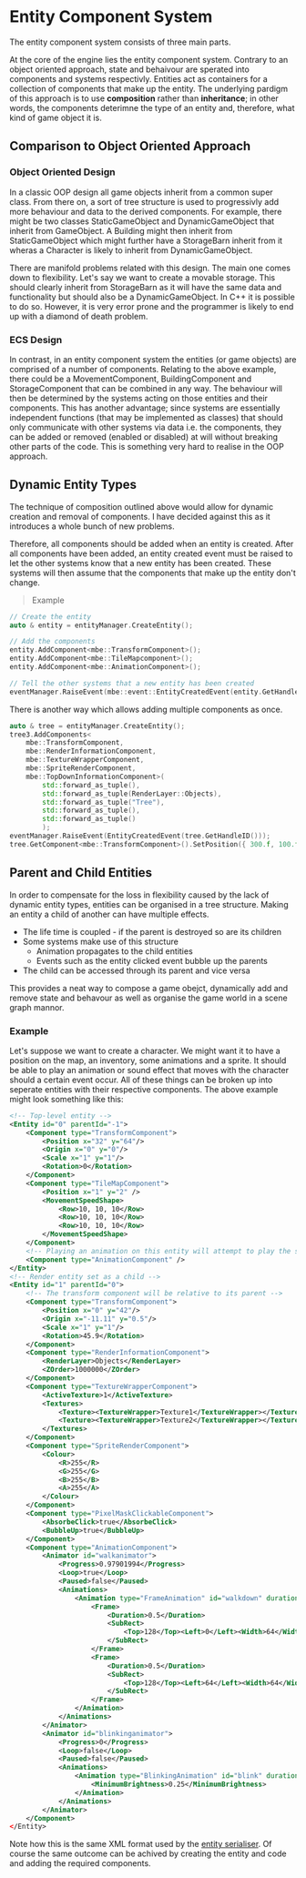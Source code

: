 # Entity Component System

The entity component system consists of three main parts.

At the core of the engine lies the entity component system. Contrary to an object oriented approach, state and behaivour are sperated into components and systems respectivly. Entities act as containers for a collection of components that make up the entity. The underlying pardigm of this approach is to use **composition** rather than **inheritance**; in other words, the components deterimne the type of an entity and, therefore, what kind of game object it is.

## Comparison to Object Oriented Approach

### Object Oriented Design

<!-- Maybe find a better example that illustrates the problem -->

In a classic OOP design all game objects inherit from a common super class. From there on, a sort of tree structure is used to progressivly add more behaviour and data to the derived components. For example, there might be two classes StaticGameObject and DynamicGameObject that inherit from GameObject. A Building might then inherit from StaticGameObject which might further have a StorageBarn inherit from it wheras a Character is likely to inherit from DynamicGameObject.

There are manifold problems related with this design. The main one comes down to flexibility. Let's say we want to create a movable storage. This should clearly inherit from StorageBarn as it will have the same data and functionality but should also be a DynamicGameObject. In C++ it is possible to do so. However, it is very error prone and the programmer is likely to end up with a diamond of death problem.

### ECS Design

In contrast, in an entity component system the entities (or game objects) are comprised of a number of components. Relating to the above example, there could be a MovementComponent, BuildingComponent and StorageComponent that can be combined in any way. The behaviour will then be determined by the systems acting on those entities and their components. This has another advantage; since systems are essentially independent functions (that may be implemented as classes) that should only communicate with other systems via data i.e. the components, they can be added or removed (enabled or disabled) at will without breaking other parts of the code. This is something very hard to realise in the OOP approach.


## Dynamic Entity Types

The technique of composition outlined above would allow for dynamic creation and removal of components. I have decided against this as it introduces a whole bunch of new problems.

<!-- Give example of problem -->

Therefore, all components should be added when an entity is created. After all components have been added, an entity created event must be raised to let the other systems know that a new entity has been created. These systems will then assume that the components that make up the entity don't change.

> Example

```cpp
// Create the entity
auto & entity = entityManager.CreateEntity();

// Add the components
entity.AddComponent<mbe::TransformComponent>();
entity.AddComponent<mbe::TileMapcomponent>();
entity.AddComponent<mbe::AnimationComponent>();

// Tell the other systems that a new entity has been created
eventManager.RaiseEvent(mbe::event::EntityCreatedEvent(entity.GetHandleID()));
```

There is another way which allows adding multiple components as once. 
```cpp
auto & tree = entityManager.CreateEntity();
tree3.AddComponents<
    mbe::TransformComponent,
    mbe::RenderInformationComponent,
    mbe::TextureWrapperComponent,
    mbe::SpriteRenderComponent,
    mbe::TopDownInformationComponent>(
        std::forward_as_tuple(),
        std::forward_as_tuple(RenderLayer::Objects),
        std::forward_as_tuple("Tree"),
        std::forward_as_tuple(),
        std::forward_as_tuple()
        );
eventManager.RaiseEvent(EntityCreatedEvent(tree.GetHandleID()));
tree.GetComponent<mbe::TransformComponent>().SetPosition({ 300.f, 100.f });
```

## Parent and Child Entities

In order to compensate for the loss in flexibility caused by the lack of dynamic entity types, entities can be organised in a tree structure. Making an entity a child of another can have multiple effects.

- The life time is coupled - if the parent is destroyed so are its children
- Some systems make use of this structure
    - Animation propagates to the child entities
    - Events such as the entity clicked event bubble up the parents
- The child can be accessed through its parent and vice versa

This provides a neat way to compose a game obejct, dynamically add and remove state and behavour as well as organise the game world in a scene graph mannor.

<!-- Ellaborate on the example -->

### Example

Let's suppose we want to create a character. We might want it to have a position on the map, an inventory, some animations and a sprite. It should be able to play an animation or sound effect that moves with the character should a certain event occur. All of these things can be broken up into seperate entities with their respective components. The above example might look something like this:

```xml
<!-- Top-level entity -->
<Entity id="0" parentId="-1">
    <Component type="TransformComponent">
        <Position x="32" y="64"/>
        <Origin x="0" y="0"/>
        <Scale x="1" y="1"/>
        <Rotation>0</Rotation>
    </Component>
    <Component type="TileMapComponent">
        <Position x="1" y="2" />
        <MovementSpeedShape>
            <Row>10, 10, 10</Row>
            <Row>10, 10, 10</Row>
            <Row>10, 10, 10</Row>
        </MovementSpeedShape>
    </Component>
    <!-- Playing an animation on this entity will attempt to play the same animation on its child render entity -->
    <Component type="AnimationComponent" />
</Entity>
<!-- Render entity set as a child -->
<Entity id="1" parentId="0">
    <!-- The transform component will be relative to its parent -->
    <Component type="TransformComponent">
        <Position x="0" y="42"/>
        <Origin x="-11.11" y="0.5"/>
        <Scale x="1" y="1"/>
        <Rotation>45.9</Rotation>
    </Component>
    <Component type="RenderInformationComponent">
        <RenderLayer>Objects</RenderLayer>
        <ZOrder>1000000</ZOrder>
    </Component>
    <Component type="TextureWrapperComponent">
        <ActiveTexture>1</ActiveTexture>
        <Textures>
            <Texture><TextureWrapper>Texture1</TextureWrapper></Texture>
            <Texture><TextureWrapper>Texture2</TextureWrapper></Texture>
        </Textures>
    </Component>
    <Component type="SpriteRenderComponent">
        <Colour>
            <R>255</R>
            <G>255</G>
            <B>255</B>
            <A>255</A>
        </Colour>
    </Component>
    <Component type="PixelMaskClickableComponent">
        <AbsorbeClick>true</AbsorbeClick>
        <BubbleUp>true</BubbleUp>
    </Component>
    <Component type="AnimationComponent">
        <Animator id="walkanimator">
            <Progress>0.97901994</Progress>
            <Loop>true</Loop>
            <Paused>false</Paused>
            <Animations>
                <Animation type="FrameAnimation" id="walkdown" duration="1000">
                    <Frame>
                        <Duration>0.5</Duration>
                        <SubRect>
                            <Top>128</Top><Left>0</Left><Width>64</Width><Height>64</Height>
                        </SubRect>
                    </Frame>
                    <Frame>
                        <Duration>0.5</Duration>
                        <SubRect>
                            <Top>128</Top><Left>64</Left><Width>64</Width>Height>64</Height>
                        </SubRect>
                    </Frame>
                </Animation>
            </Animations>
        </Animator>
        <Animator id="blinkinganimator">
            <Progress>0</Progress>
            <Loop>false</Loop>
            <Paused>false</Paused>
            <Animations>
                <Animation type="BlinkingAnimation" id="blink" duration="2000">
                    <MinimumBrightness>0.25</MinimumBrightness>
                </Animation>
            </Animations>
        </Animator>
    </Component>
</Entity>
```

Note how this is the same XML format used by the [entity serialiser](Serialisation.md). Of course the same outcome can be achived by creating the entity and code and adding the required components.